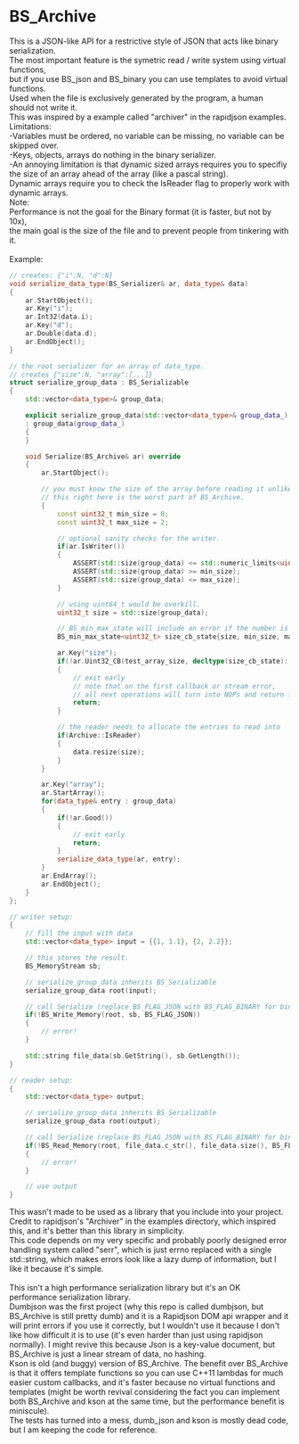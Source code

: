 # BS_Archive
This is a JSON-like API for a restrictive style of JSON that acts like binary serialization.\
The most important feature is the symetric read / write system using virtual functions,\
but if you use BS_json and BS_binary you can use templates to avoid virtual functions.\
Used when the file is exclusively generated by the program, a human should not write it.\
This was inspired by a example called "archiver" in the rapidjson examples.\
Limitations:\
-Variables must be ordered, no variable can be missing, no variable can be skipped over.\
-Keys, objects, arrays do nothing in the binary serializer.\
-An annoying limitation is that dynamic sized arrays requires you to specifiy\
 the size of an array ahead of the array (like a pascal string).\
Dynamic arrays require you to check the IsReader flag to properly work with dynamic arrays.\
Note:\
Performance is not the goal for the Binary format (it is faster, but not by 10x),\
the main goal is the size of the file and to prevent people from tinkering with it.\
\
Example:
```C++
// creates: {"i":N, "d":N}
void serialize_data_type(BS_Serializer& ar, data_type& data)
{
	ar.StartObject();
	ar.Key("i");
	ar.Int32(data.i);
	ar.Key("d");
	ar.Double(data.d);
	ar.EndObject();
}

// the root serializer for an array of data_type.
// creates {"size":N, "array":[...]}
struct serialize_group_data : BS_Serializable
{
	std::vector<data_type>& group_data;

	explicit serialize_group_data(std::vector<data_type>& group_data_)
	: group_data(group_data_)
	{
	}

	void Serialize(BS_Archive& ar) override
	{
		ar.StartObject();

		// you must know the size of the array before reading it unlike normal json.
		// this right here is the worst part of BS_Archive.
		{
			const uint32_t min_size = 0;
			const uint32_t max_size = 2;

			// optional sanity checks for the writer.
			if(ar.IsWriter())
			{
				ASSERT(std::size(group_data) <= std::numeric_limits<uint32_t>::max());
				ASSERT(std::size(group_data) >= min_size);
				ASSERT(std::size(group_data) <= max_size);
			}

			// using uint64_t would be overkill.
			uint32_t size = std::size(group_data);

			// BS_min_max_state will include an error if the number is out of bounds.
			BS_min_max_state<uint32_t> size_cb_state{size, min_size, max_size};

			ar.Key("size");
			if(!ar.Uint32_CB(test_array_size, decltype(size_cb_state)::call, &size_cb_state))
			{
				// exit early
				// note that on the first callback or stream error,
				// all next operations will turn into NOPs and return false.
				return;
			}

			// the reader needs to allocate the entries to read into
			if(Archive::IsReader)
			{
				data.resize(size);
			}
		}

		ar.Key("array");
		ar.StartArray();
		for(data_type& entry : group_data)
		{
			if(!ar.Good())
			{
				// exit early
				return;
			}
			serialize_data_type(ar, entry);
		}
		ar.EndArray();
		ar.EndObject();
	}
};

// writer setup:
{
	// fill the input with data
	std::vector<data_type> input = {{1, 1.1}, {2, 2.2}};

	// this stores the result.
	BS_MemoryStream sb;

	// serialize_group_data inherits BS_Serializable
	serialize_group_data root(input);

	// call Serialize (replace BS_FLAG_JSON with BS_FLAG_BINARY for binary)
	if(!BS_Write_Memory(root, sb, BS_FLAG_JSON))
	{
		// error!
	}

	std::string file_data(sb.GetString(), sb.GetLength());
}

// reader setup:
{
	std::vector<data_type> output;

	// serialize_group_data inherits BS_Serializable
	serialize_group_data root(output);

	// call Serialize (replace BS_FLAG_JSON with BS_FLAG_BINARY for binary)
	if(!BS_Read_Memory(root, file_data.c_str(), file_data.size(), BS_FLAG_JSON))
	{
		// error!
	}

	// use output
}
```
This wasn't made to be used as a library that you include into your project.\
Credit to rapidjson's "Archiver" in the examples directory, which inspired this, and it's better than this library in simplicity.\
This code depends on my very specific and probably poorly designed error handling system called "serr", which is just errno replaced with a single std::string, which makes errors look like a lazy dump of information, but I like it because it's simple.\
\
This isn't a high performance serialization library but it's an OK performance serialization library.\
Dumbjson was the first project (why this repo is called dumbjson, but BS_Archive is still pretty dumb) and it is a Rapidjson DOM api wrapper and it will print errors if you use it correctly, but I wouldn't use it because I don't like how difficult it is to use (it's even harder than just using rapidjson normally). I might revive this because Json is a key-value document, but BS_Archive is just a linear stream of data, no hashing.\
Kson is old (and buggy) version of BS_Archive. The benefit over BS_Archive is that it offers template functions so you can use C++11 lambdas for much easier custom callbacks, and it's faster because no virtual functions and templates (might be worth revival considering the fact you can implement both BS_Archive and kson at the same time, but the performance benefit is miniscule).\
The tests has turned into a mess, dumb_json and kson is mostly dead code, but I am keeping the code for reference.